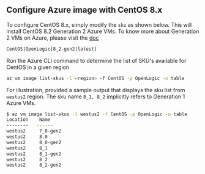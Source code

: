 Configure Azure image with CentOS 8.x
--------------------------------------

To configure CentOS 8.x, simply modify the `sku` as shown below. This will install CentOS 8.2 Generation 2 Azure VMs. To know more about Generation 2 VMs on Azure, please visit the [doc](https://docs.microsoft.com/en-us/azure/virtual-machines/generation-2)
```bash
CentOS|OpenLogic|8_2-gen2|latest|
```
Run the Azure CLI command to determine the list of SKU's available for CentOS in a given region
```bash
az vm image list-skus -l <region> -f CentOS -p OpenLogic -o table
```
For illustration, provided a sample output that displays the sku list from `westus2` region. The sku name `8_1, 8_2` implicitly refers to Generation 1 Azure VMs.
```bash
$ az vm image list-skus -l westus2 -f CentOS -p OpenLogic -o table
Location    Name
--------   ------
westus2     7_8-gen2
westus2     8.0
westus2     8_0-gen2
westus2     8_1
westus2     8_1-gen2
westus2     8_2
westus2     8_2-gen2
```
